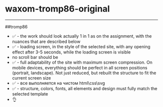 # waxom-tromp86-original
____
##tromp86
- :white_check_mark: - the work should look actually 1 in 1 as on the assignment, with the nuances that are described below
- :white_check_mark: - loading screen, in the style of the selected site, with any opening effect after 3-5 seconds, while the loading screen is visible
- no scroll bar should be
- :white_check_mark: - full adaptability of the site with maximum screen compression. On mobile devices, everything should be perfect in all screen 
positions (portrait, landscape). Not just reduced, but rebuilt the structure to fit the current screen size
- :white_check_mark: - все выполняется на чистом html\css\svg
- :white_check_mark: - structure, colors, fonts, all elements and design must fully match the selected template
- :ok_hand:
